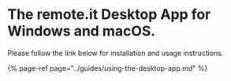 # The remote.it Desktop App for Windows and macOS.

Please follow the link below for installation and usage instructions.

{% page-ref page="../guides/using-the-desktop-app.md" %}



